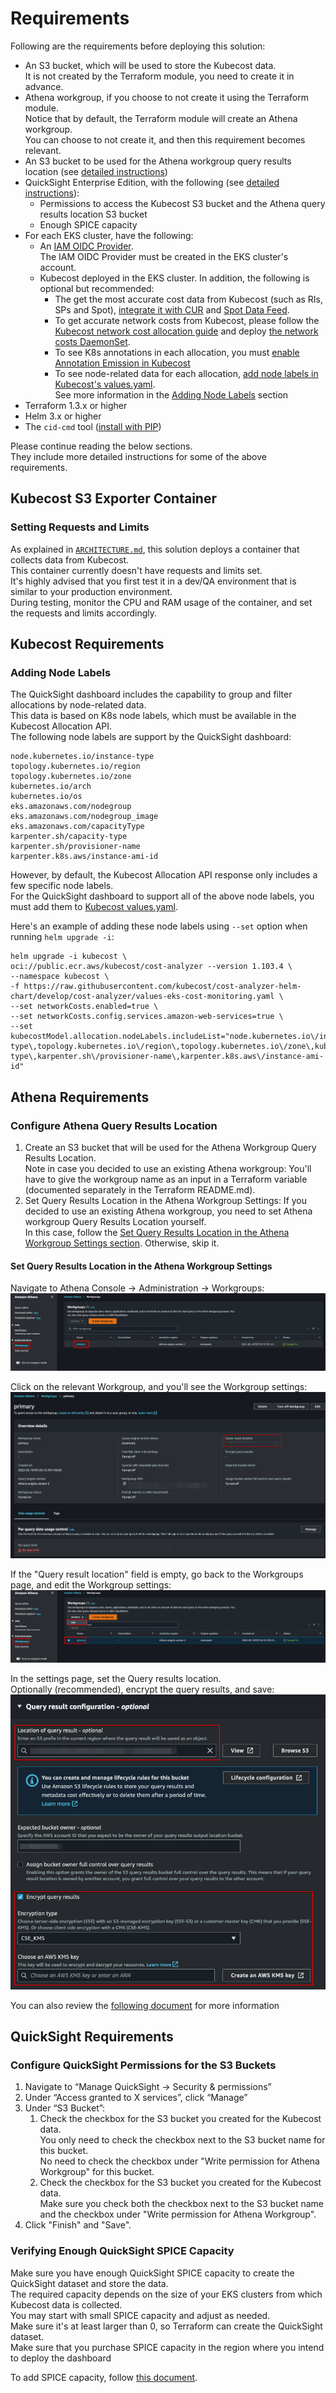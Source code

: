 # Requirements

Following are the requirements before deploying this solution:

* An S3 bucket, which will be used to store the Kubecost data.  
It is not created by the Terraform module, you need to create it in advance.
* Athena workgroup, if you choose to not create it using the Terraform module.  
Notice that by default, the Terraform module will create an Athena workgroup.  
You can choose to not create it, and then this requirement becomes relevant.
* An S3 bucket to be used for the Athena workgroup query results location (see [detailed instructions](#configure-athena-query-results-location))
* QuickSight Enterprise Edition, with the following (see [detailed instructions](#quicksight-requirements)):
  * Permissions to access the Kubecost S3 bucket and the Athena query results location S3 bucket
  * Enough SPICE capacity
* For each EKS cluster, have the following:
  * An [IAM OIDC Provider](https://docs.aws.amazon.com/eks/latest/userguide/enable-iam-roles-for-service-accounts.html).  
  The IAM OIDC Provider must be created in the EKS cluster's account. 
  * Kubecost deployed in the EKS cluster. In addition, the following is optional but recommended:
    * The get the most accurate cost data from Kubecost (such as RIs, SPs and Spot), [integrate it with CUR](https://docs.kubecost.com/install-and-configure/install/cloud-integration/aws-cloud-integrations) and [Spot Data Feed](https://docs.kubecost.com/install-and-configure/install/cloud-integration/aws-cloud-integrations/aws-spot-instances).
    * To get accurate network costs from Kubecost, please follow the [Kubecost network cost allocation guide](https://docs.kubecost.com/using-kubecost/getting-started/cost-allocation/network-allocation) and deploy [the network costs DaemonSet](https://docs.kubecost.com/install-and-configure/advanced-configuration/network-costs-configuration).   
    * To see K8s annotations in each allocation, you must [enable Annotation Emission in Kubecost](https://docs.kubecost.com/install-and-configure/advanced-configuration/annotations)
    * To see node-related data for each allocation, [add node labels in Kubecost's values.yaml](https://github.com/kubecost/cost-analyzer-helm-chart/blob/develop/cost-analyzer/values.yaml#L484-L486).  
    See more information in the [Adding Node Labels](#adding-node-labels) section
* Terraform 1.3.x or higher
* Helm 3.x or higher 
* The `cid-cmd` tool ([install with PIP](https://pypi.org/project/cid-cmd/))

Please continue reading the below sections.  
They include more detailed instructions for some of the above requirements. 

## Kubecost S3 Exporter Container

### Setting Requests and Limits 

As explained in [`ARCHITECTURE.md`](ARCHITECTURE.md), this solution deploys a container that collects data from Kubecost.  
This container currently doesn't have requests and limits set.  
It's highly advised that you first test it in a dev/QA environment that is similar to your production environment.  
During testing, monitor the CPU and RAM usage of the container, and set the requests and limits accordingly.

## Kubecost Requirements

### Adding Node Labels

The QuickSight dashboard includes the capability to group and filter allocations by node-related data.  
This data is based on K8s node labels, which must be available in the Kubecost Allocation API.  
The following node labels are support by the QuickSight dashboard:

    node.kubernetes.io/instance-type
    topology.kubernetes.io/region
    topology.kubernetes.io/zone
    kubernetes.io/arch
    kubernetes.io/os
    eks.amazonaws.com/nodegroup
    eks.amazonaws.com/nodegroup_image
    eks.amazonaws.com/capacityType
    karpenter.sh/capacity-type
    karpenter.sh/provisioner-name
    karpenter.k8s.aws/instance-ami-id

However, by default, the Kubecost Allocation API response only includes a few specific node labels.  
For the QuickSight dashboard to support all of the above node labels, you must add them to [Kubecost values.yaml](https://github.com/kubecost/cost-analyzer-helm-chart/blob/develop/cost-analyzer/values.yaml#L484-L486).

Here's an example of adding these node labels using `--set` option when running `helm upgrade -i`:

    helm upgrade -i kubecost \
    oci://public.ecr.aws/kubecost/cost-analyzer --version 1.103.4 \
    --namespace kubecost \
    -f https://raw.githubusercontent.com/kubecost/cost-analyzer-helm-chart/develop/cost-analyzer/values-eks-cost-monitoring.yaml \
    --set networkCosts.enabled=true \
    --set networkCosts.config.services.amazon-web-services=true \
    --set kubecostModel.allocation.nodeLabels.includeList="node.kubernetes.io\/instance-type\,topology.kubernetes.io\/region\,topology.kubernetes.io\/zone\,kubernetes.io\/arch\,kubernetes.io\/os\,eks.amazonaws.com\/nodegroup\,eks.amazonaws.com\/nodegroup_image\,eks.amazonaws.com\/capacityType\,karpenter.sh\/capacity-type\,karpenter.sh\/provisioner-name\,karpenter.k8s.aws\/instance-ami-id"

## Athena Requirements

### Configure Athena Query Results Location

1. Create an S3 bucket that will be used for the Athena Workgroup Query Results Location.  
Note in case you decided to use an existing Athena workgroup:
You'll have to give the workgroup name as an input in a Terraform variable (documented separately in the Terraform README.md).
2. Set Query Results Location in the Athena Workgroup Settings:
If you decided to use an existing Athena workgroup, you need to set Athena workgroup Query Results Location yourself.  
In this case, follow the [Set Query Results Location in the Athena Workgroup Settings section](#set-query-results-location-in-the-athena-workgroup-settings).
Otherwise, skip it.

#### Set Query Results Location in the Athena Workgroup Settings

Navigate to Athena Console -> Administration -> Workgroups:
![Screenshot of Athena Workgroups Page](./screenshots/athena_workgroups_page.png)

Click on the relevant Workgroup, and you'll see the Workgroup settings:
![Screenshot of Athena Workgroups Settings View](./screenshots/athena_workgroup_settings_view.png)

If the "Query result location" field is empty, go back to the Workgroups page, and edit the Workgroup settings:
![Screenshot of Athena Workgroups Page Edit Workgroup](./screenshots/athena_workgroups_page_edit_workgroup.png)

In the settings page, set the Query results location.  
Optionally (recommended), encrypt the query results, and save:
![Screenshot of Athena Workgroup Settings Edit](./screenshots/athena_workgroup_settings_edit.png)

You can also review the [following document](https://docs.aws.amazon.com/athena/latest/ug/querying.html#query-results-specify-location-workgroup) for more information

## QuickSight Requirements

### Configure QuickSight Permissions for the S3 Buckets

1. Navigate to “Manage QuickSight → Security & permissions”
2. Under “Access granted to X services”, click “Manage”
3. Under “S3 Bucket”:
   1. Check the checkbox for the S3 bucket you created for the Kubecost data.  
   You only need to check the checkbox next to the S3 bucket name for this bucket.  
   No need to check the checkbox under "Write permission for Athena Workgroup" for  this bucket.
   2. Check the checkbox for the S3 bucket you created for the Kubecost data.  
   Make sure you check both the checkbox next to the S3 bucket name and the checkbox under "Write permission for Athena Workgroup".
4. Click "Finish" and "Save".

### Verifying Enough QuickSight SPICE Capacity

Make sure you have enough QuickSight SPICE capacity to create the QuickSight dataset and store the data.  
The required capacity depends on the size of your EKS clusters from which Kubecost data is collected.  
You may start with small SPICE capacity and adjust as needed.  
Make sure it's at least larger than 0, so Terraform can create the QuickSight dataset.  
Make sure that you purchase SPICE capacity in the region where you intend to deploy the dashboard

To add SPICE capacity, follow [this document](https://docs.aws.amazon.com/quicksight/latest/user/managing-spice-capacity.html).